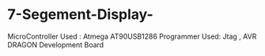 # 7-Segement-Display-
MicroController Used :  Atmega AT90USB1286
Programmer Used: Jtag , AVR DRAGON Development Board
